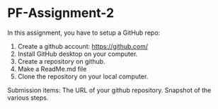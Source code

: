 # PF-Assignment-2

In this assignment, you have to setup a GitHub repo:
1. Create a github account: https://github.com/
2. Install GitHub desktop on your computer.
3. Create a repository on github.
4. Make a ReadMe.md file
5. Clone the repository on your local computer.

Submission items: The URL of your github repository. Snapshot of the various steps.
